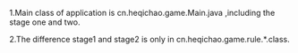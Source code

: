 
1.Main class of application is cn.heqichao.game.Main.java ,including the stage one and two.

2.The difference stage1 and stage2 is only in cn.heqichao.game.rule.*.class.